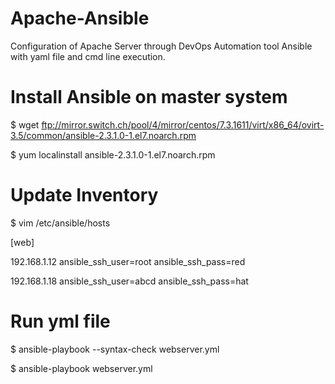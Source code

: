 # Apache-Ansible
Configuration of Apache Server through DevOps Automation tool Ansible with yaml file and cmd line execution.

# Install Ansible on master system

$ wget ftp://mirror.switch.ch/pool/4/mirror/centos/7.3.1611/virt/x86_64/ovirt-3.5/common/ansible-2.3.1.0-1.el7.noarch.rpm

$ yum  localinstall ansible-2.3.1.0-1.el7.noarch.rpm

# Update Inventory

$ vim /etc/ansible/hosts

[web]

192.168.1.12  ansible_ssh_user=root  ansible_ssh_pass=red 

192.168.1.18  ansible_ssh_user=abcd  ansible_ssh_pass=hat

# Run yml file

$ ansible-playbook --syntax-check  webserver.yml

$ ansible-playbook webserver.yml
